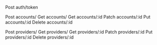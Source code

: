 Post auth/token

Post accounts/
Get accounts/
Get accounts/:id
Patch accounts/:id
Put accounts/:id
Delete accounts/:id

Post providers/
Get  providers/
Get  providers/:id
Patch providers/:id
Put providers/:id
Delete providers/:id


